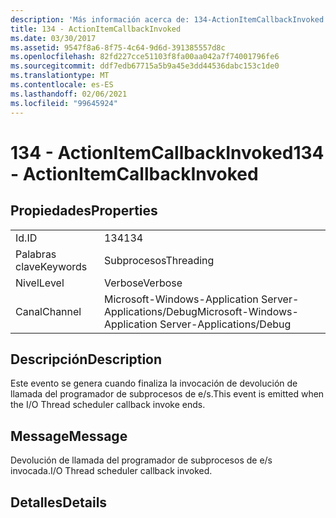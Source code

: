 ```yaml
---
description: 'Más información acerca de: 134-ActionItemCallbackInvoked'
title: 134 - ActionItemCallbackInvoked
ms.date: 03/30/2017
ms.assetid: 9547f8a6-8f75-4c64-9d6d-391385557d8c
ms.openlocfilehash: 82fd227cce51103f8fa00aa042a7f74001796fe6
ms.sourcegitcommit: ddf7edb67715a5b9a45e3dd44536dabc153c1de0
ms.translationtype: MT
ms.contentlocale: es-ES
ms.lasthandoff: 02/06/2021
ms.locfileid: "99645924"
---
```

# <a name="134---actionitemcallbackinvoked"></a><span data-ttu-id="74cfb-103">134 - ActionItemCallbackInvoked</span><span class="sxs-lookup"><span data-stu-id="74cfb-103">134 - ActionItemCallbackInvoked</span></span>

## <a name="properties"></a><span data-ttu-id="74cfb-104">Propiedades</span><span class="sxs-lookup"><span data-stu-id="74cfb-104">Properties</span></span>  
  
|||  
|-|-|  
|<span data-ttu-id="74cfb-105">Id.</span><span class="sxs-lookup"><span data-stu-id="74cfb-105">ID</span></span>|<span data-ttu-id="74cfb-106">134</span><span class="sxs-lookup"><span data-stu-id="74cfb-106">134</span></span>|  
|<span data-ttu-id="74cfb-107">Palabras clave</span><span class="sxs-lookup"><span data-stu-id="74cfb-107">Keywords</span></span>|<span data-ttu-id="74cfb-108">Subprocesos</span><span class="sxs-lookup"><span data-stu-id="74cfb-108">Threading</span></span>|  
|<span data-ttu-id="74cfb-109">Nivel</span><span class="sxs-lookup"><span data-stu-id="74cfb-109">Level</span></span>|<span data-ttu-id="74cfb-110">Verbose</span><span class="sxs-lookup"><span data-stu-id="74cfb-110">Verbose</span></span>|  
|<span data-ttu-id="74cfb-111">Canal</span><span class="sxs-lookup"><span data-stu-id="74cfb-111">Channel</span></span>|<span data-ttu-id="74cfb-112">Microsoft-Windows-Application Server-Applications/Debug</span><span class="sxs-lookup"><span data-stu-id="74cfb-112">Microsoft-Windows-Application Server-Applications/Debug</span></span>|  
  
## <a name="description"></a><span data-ttu-id="74cfb-113">Descripción</span><span class="sxs-lookup"><span data-stu-id="74cfb-113">Description</span></span>  

 <span data-ttu-id="74cfb-114">Este evento se genera cuando finaliza la invocación de devolución de llamada del programador de subprocesos de e/s.</span><span class="sxs-lookup"><span data-stu-id="74cfb-114">This event is emitted when the I/O Thread scheduler callback invoke ends.</span></span>  
  
## <a name="message"></a><span data-ttu-id="74cfb-115">Message</span><span class="sxs-lookup"><span data-stu-id="74cfb-115">Message</span></span>  

 <span data-ttu-id="74cfb-116">Devolución de llamada del programador de subprocesos de e/s invocada.</span><span class="sxs-lookup"><span data-stu-id="74cfb-116">I/O Thread scheduler callback invoked.</span></span>  
  
## <a name="details"></a><span data-ttu-id="74cfb-117">Detalles</span><span class="sxs-lookup"><span data-stu-id="74cfb-117">Details</span></span>

